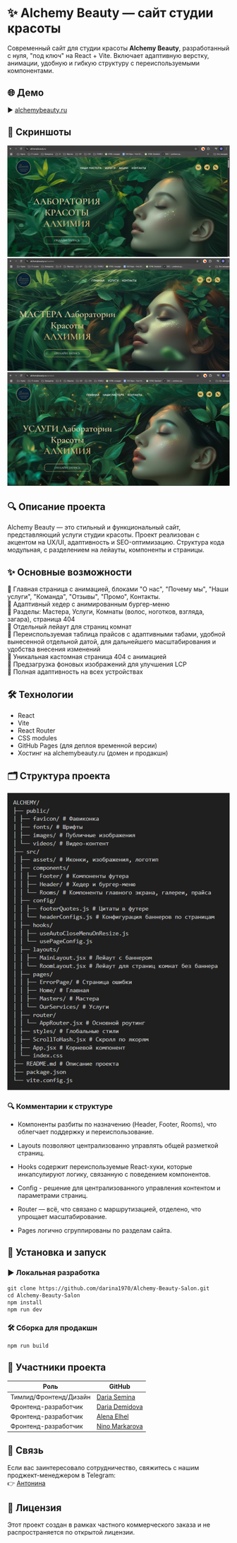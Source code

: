 # ✨ Alchemy Beauty — сайт студии красоты

Современный сайт для студии красоты **Alchemy Beauty**, разработанный с нуля, "под ключ" на React + Vite. Включает адаптивную верстку, анимации, удобную и гибкую структуру с переиспользуемыми компонентами.

## 🌐 Демо

▶️ [alchemybeauty.ru](https://alchemybeauty.ru)

## 📸 Скриншоты

![Скриншот главной страницы](./screenshots/homepage.png "Главная страница")
![Скриншот страницы Мастера](./screenshots/masterspage.png "Страница Мастера")
![Скриншот страницы Услуги](./screenshots/servicespage.png "Страница Услуги")

## 🔍 Описание проекта

Alchemy Beauty — это стильный и функциональный сайт, представляющий услуги студии красоты. Проект реализован с акцентом на UX/UI, адаптивность и SEO-оптимизацию. Структура кода модульная, с разделением на лейауты, компоненты и страницы.

## ✨ Основные возможности

🔹 Главная страница с анимацией, блоками "О нас", "Почему мы", "Наши услуги", "Команда", "Отзывы", "Промо", Контакты.  
🔹 Адаптивный хедер с анимированным бургер-меню  
🔹 Разделы: Мастера, Услуги, Комнаты (волос, ноготков, взгляда, загара), страница 404  
🔹 Отдельный лейаут для страниц комнат  
🔹 Переиспользуемая таблица прайсов с адаптивными табами, удобной вынесенной отдельной датой, для дальнейшего масштабирования и удобства внесения изменений  
🔹 Уникальная кастомная страница 404 с анимацией  
🔹 Предзагрузка фоновых изображений для улучшения LCP  
🔹 Полная адаптивность на всех устройствах

## 🛠️ Технологии

- React
- Vite
- React Router
- CSS modules
- GitHub Pages (для деплоя временной версии)
- Хостинг на alchemybeauty.ru (домен и продакшн)

## 🗂️ Структура проекта

![Структура проекта](./screenshots/structure.png "Структура проекта")

### 🔍 Комментарии к структуре

- Компоненты разбиты по назначению (Header, Footer, Rooms), что облегчает поддержку и переиспользование.

- Layouts позволяют централизованно управлять общей разметкой страниц.

- Hooks содержит переиспользуемые React-хуки, которые инкапсулируют логику, связанную с поведением компонентов.

- Config - решение для централизованного управления контентом и параметрами страниц.

- Router — всё, что связано с маршрутизацией, отделено, что упрощает масштабирование.

- Pages логично сгруппированы по разделам сайта.

## 🧪 Установка и запуск

### ▶️ Локальная разработка

```
git clone https://github.com/darina1970/Alchemy-Beauty-Salon.git
cd Alchemy-Beauty-Salon
npm install
npm run dev

```

### 🛠 Сборка для продакшн

```
npm run build
```

## 👥 Участники проекта

| Роль                   | GitHub                                              |
| ---------------------- | --------------------------------------------------- |
| Тимлид/Фронтенд/Дизайн | [Daria Semina](https://github.com/darina1970)       |
| Фронтенд-разработчик   | [Daria Demidova](https://github.com/dariaSDemidova) |
| Фронтенд-разработчик   | [Alena Elhel](https://github.com/ochumenno66)       |
| Фронтенд-разработчик   | [Nino Markarova](https://github.com/Ninima1218)     |

## 📩 Связь

Если вас заинтересовало сотрудничество, свяжитесь с нашим проджект-менеджером в Telegram:  
👉 [Антонина](https://t.me/msmitor)

## 📄 Лицензия

Этот проект создан в рамках частного коммерческого заказа и не распространяется по открытой лицензии.
